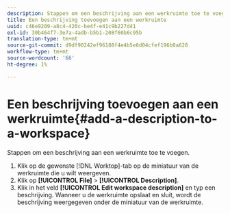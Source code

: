 ```yaml
---
description: Stappen om een beschrijving aan een werkruimte toe te voegen.
title: Een beschrijving toevoegen aan een werkruimte
uuid: c46e9209-a8c4-420c-be4f-e41c9b227d41
exl-id: 30b464f7-3e7a-4adb-b5b1-208f60b6c95b
translation-type: tm+mt
source-git-commit: d9df90242ef96188f4e4b5e6d04cfef196b0a628
workflow-type: tm+mt
source-wordcount: '66'
ht-degree: 1%

---
```


# Een beschrijving toevoegen aan een werkruimte{#add-a-description-to-a-workspace}

Stappen om een beschrijving aan een werkruimte toe te voegen.

1. Klik op de gewenste [!DNL Worktop]-tab op de miniatuur van de werkruimte die u wilt weergeven.
1. Klik op **[!UICONTROL File]** > **[!UICONTROL Description]**.
1. Klik in het veld **[!UICONTROL Edit workspace description]** en typ een beschrijving.
Wanneer u de werkruimte opslaat en sluit, wordt de beschrijving weergegeven onder de miniatuur van de werkruimte.
